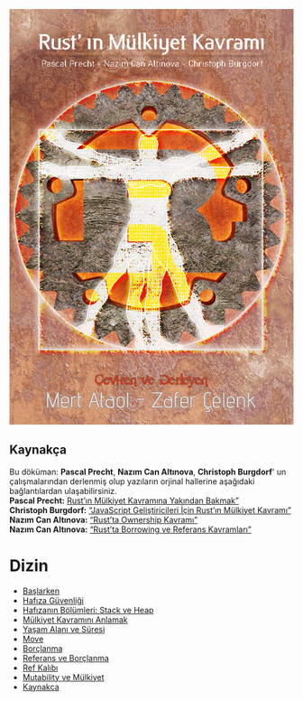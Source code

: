 ![kapak Resmi](/resimler/mulkiyet-kavrami-kapak.png)
## Kaynakça 
Bu döküman: **Pascal Precht**, **Nazım Can Altınova**, **Christoph Burgdorf**' un çalışmalarından derlenmiş olup yazıların orjinal hallerine aşağıdaki bağlantılardan ulaşabilirsiniz.  
**Pascal Precht:** [Rust’ın Mülkiyet Kavramına Yakından Bakmak”](https://blog.thoughtram.io/ownership-in-rust/)  
**Christoph Burgdorf:** [“JavaScript Geliştiricileri İçin Rust’ın Mülkiyet Kavramı”](https://blog.thoughtram.io/rust/2015/05/11/rusts-ownership-model-for-javascript-developers.html)  
**Nazım Can Altınova:** [“Rust’ta Ownership Kavramı”](https://canaltinova.com/blog/posts/rustta-ownership-kavrami/)  
**Nazım Can Altınova:** [“Rust’ta Borrowing ve Referans Kavramları”](https://canaltinova.com/blog/posts/rustta-borrowing-ve-referans-kavramlari/)

# Dizin
- [Başlarken](giris.md)
- [Hafıza Güvenliği](hafiza-guvanligi.md)
- [Hafızanın Bölümleri: Stack ve Heap](stack-ve-heap.md)
- [Mülkiyet Kavramını Anlamak](mulkiyet.md)
- [Yaşam Alanı ve Süresi](yasam-suresi.md)
- [Move](move.md)
- [Borçlanma](borclanma.md)
- [Referans ve Borçlanma](referans-ve-borclanma.md)
- [Ref Kalıbı](ref-kalibi.md)
- [Mutability ve Mülkiyet](mut-mulkiyet.md)
- [Kaynakca](kaynakca.md)
